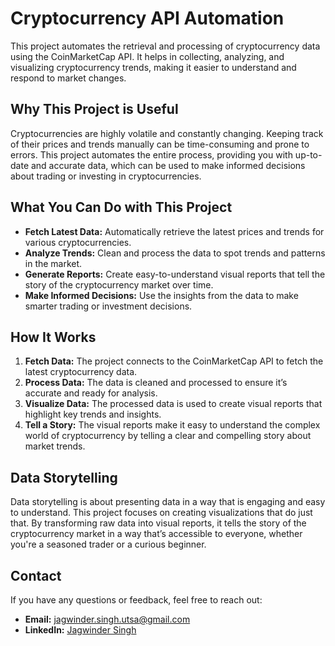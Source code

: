 # Cryptocurrency API Automation

This project automates the retrieval and processing of cryptocurrency data using the CoinMarketCap API. It helps in collecting, analyzing, and visualizing cryptocurrency trends, making it easier to understand and respond to market changes.

## Why This Project is Useful

Cryptocurrencies are highly volatile and constantly changing. Keeping track of their prices and trends manually can be time-consuming and prone to errors. This project automates the entire process, providing you with up-to-date and accurate data, which can be used to make informed decisions about trading or investing in cryptocurrencies.

## What You Can Do with This Project

- **Fetch Latest Data:** Automatically retrieve the latest prices and trends for various cryptocurrencies.
- **Analyze Trends:** Clean and process the data to spot trends and patterns in the market.
- **Generate Reports:** Create easy-to-understand visual reports that tell the story of the cryptocurrency market over time.
- **Make Informed Decisions:** Use the insights from the data to make smarter trading or investment decisions.

## How It Works

1. **Fetch Data:** The project connects to the CoinMarketCap API to fetch the latest cryptocurrency data.
2. **Process Data:** The data is cleaned and processed to ensure it’s accurate and ready for analysis.
3. **Visualize Data:** The processed data is used to create visual reports that highlight key trends and insights.
4. **Tell a Story:** The visual reports make it easy to understand the complex world of cryptocurrency by telling a clear and compelling story about market trends.

## Data Storytelling

Data storytelling is about presenting data in a way that is engaging and easy to understand. This project focuses on creating visualizations that do just that. By transforming raw data into visual reports, it tells the story of the cryptocurrency market in a way that’s accessible to everyone, whether you're a seasoned trader or a curious beginner.

## Contact

If you have any questions or feedback, feel free to reach out:

- **Email:** jagwinder.singh.utsa@gmail.com
- **LinkedIn:** [Jagwinder Singh]([https://www.linkedin.com/in/jagwinder-singh/](http://www.linkedin.com/in/jagwinder-singh-76b4411a3))
